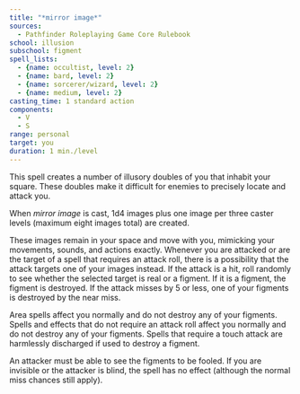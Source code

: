 ```yaml
---
title: "*mirror image*"
sources:
  - Pathfinder Roleplaying Game Core Rulebook
school: illusion
subschool: figment
spell_lists:
  - {name: occultist, level: 2}
  - {name: bard, level: 2}
  - {name: sorcerer/wizard, level: 2}
  - {name: medium, level: 2}
casting_time: 1 standard action
components:
  - V
  - S
range: personal
target: you
duration: 1 min./level
---
```


This spell creates a number of illusory doubles of you that inhabit your square. These doubles make it difficult for enemies to precisely locate and attack you.

When *mirror image* is cast, 1d4 images plus one image per three caster levels (maximum eight images total) are created.

These images remain in your space and move with you, mimicking your movements, sounds, and actions exactly. Whenever you are attacked or are the target of a spell that requires an attack roll, there is a possibility that the attack targets one of your images instead. If the attack is a hit, roll randomly to see whether the selected target is real or a figment. If it is a figment, the figment is destroyed. If the attack misses by 5 or less, one of your figments is destroyed by the near miss.

Area spells affect you normally and do not destroy any of your figments. Spells and effects that do not require an attack roll affect you normally and do not destroy any of your figments. Spells that require a touch attack are harmlessly discharged if used to destroy a figment.

An attacker must be able to see the figments to be fooled. If you are invisible or the attacker is blind, the spell has no effect (although the normal miss chances still apply).

